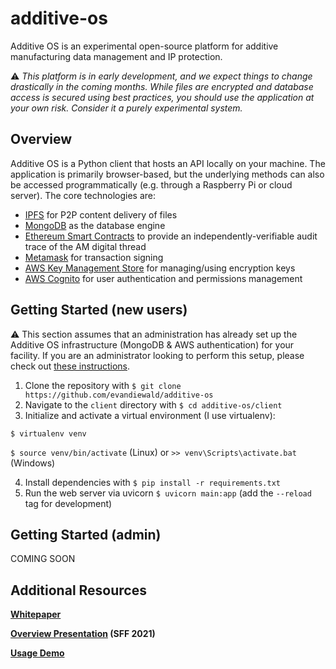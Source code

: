 # additive-os
Additive OS is an experimental open-source platform for additive manufacturing data management and IP protection. 

:warning: *This platform is in early development, and we expect things to change drastically in the coming months. While files are encrypted and database access is secured using best practices, you should use the application at your own risk. Consider it a purely experimental system.*

## Overview
Additive OS is a Python client that hosts an API locally on your machine. The application is primarily browser-based, but the underlying methods can also be accessed programmatically (e.g. through a Raspberry Pi or cloud server). 
The core technologies are:
- [IPFS](https://ipfs.io/) for P2P content delivery of files 
- [MongoDB](https://www.mongodb.com/) as the database engine
- [Ethereum Smart Contracts](https://ethereum.org/en/developers/docs/smart-contracts/) to provide an independently-verifiable audit trace of the AM digital thread
- [Metamask](https://metamask.io) for transaction signing
- [AWS Key Management Store](https://aws.amazon.com/kms/) for managing/using encryption keys
- [AWS Cognito](https://aws.amazon.com/cognito/) for user authentication and permissions management

## Getting Started (new users)
:warning: This section assumes that an administration has already set up the Additive OS infrastructure (MongoDB & AWS authentication) for your facility. If you are an administrator looking to perform this setup, please check out [these instructions](#getting-started-admin).

1. Clone the repository with `$ git clone https://github.com/evandiewald/additive-os`
2. Navigate to the `client` directory with `$ cd additive-os/client`
3. Initialize and activate a virtual environment (I use virtualenv): 

`$ virtualenv venv`

`$ source venv/bin/activate` (Linux) or `>> venv\Scripts\activate.bat` (Windows)

4. Install dependencies with `$ pip install -r requirements.txt`
5. Run the web server via uvicorn `$ uvicorn main:app` (add the `--reload` tag for development)

## Getting Started (admin)
COMING SOON

## Additional Resources
**[Whitepaper](http://utw10945.utweb.utexas.edu/sites/default/files/2021/024%20Additive%20OS_%20An%20Open-Source%20Platform%20for%20Additive%20.pdf)**

**[Overview Presentation](https://youtu.be/q0A4kLxgCqE) (SFF 2021)**

**[Usage Demo](https://youtu.be/joYuvgcZNo4)**
